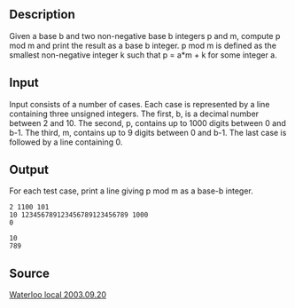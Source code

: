 <h2>Description</h2><p>Given a base b and two non-negative base b integers p and m, compute p mod m and print the result as a base b integer. p mod m is defined as the smallest non-negative integer k such that p = a*m + k for some integer a.</p><h2>Input</h2><p>Input consists of a number of cases. Each case is represented by a line containing three unsigned integers. The first, b, is a decimal number between 2 and 10. The second, p, contains up to 1000 digits between 0 and b-1. The third, m, contains up to 9 digits between 0 and b-1. The last case is followed by a line containing 0.</p><h2>Output</h2><p>For each test case, print a line giving p mod m as a base-b integer.</p><pre><code class="language-input1">2 1100 101
10 123456789123456789123456789 1000
0
</code></pre><pre><code class="language-output1">10
789</code></pre><h2>Source</h2><a href="searchproblem?field=source&amp;key=Waterloo+local+2003.09.20">Waterloo local 2003.09.20</a>